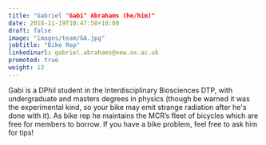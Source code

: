 ```yaml
---
title: "Gabriel "Gabi" Abrahams (he/him)"
date: 2018-11-19T10:47:58+10:00
draft: false
image: "images/team/GA.jpg"
jobtitle: "Bike Rep"
linkedinurl: gabriel.abrahams@new.ox.ac.uk
promoted: true
weight: 13
---
```


Gabi is a DPhil student in the Interdisciplinary Biosciences DTP, with undergraduate and masters degrees in physics (though be warned it was the experimental kind, so your bike may emit strange radiation after he's done with it). As bike rep he maintains the MCR’s fleet of bicycles which are free for members to borrow. If you have a bike problem, feel free to ask him for tips!
